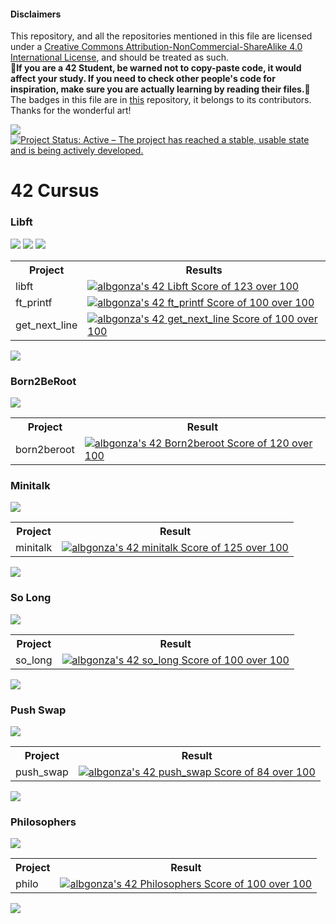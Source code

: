<h4>Disclaimers</h4>
This repository, and all the repositories mentioned in this file are licensed under a <a href="http://creativecommons.org/licenses/by-nc-sa/4.0/">Creative Commons Attribution-NonCommercial-ShareAlike 4.0 International License</a>, and should be treated as such.<br>
<b>🚨If you are a 42 Student, be warned not to copy-paste code, it would affect your study. If you need to check other people's code for inspiration, make sure you are actually learning by reading their files.🚨</b>
The badges in this file are in <a href="https://github.com/byaliego/42-project-badges repository">this</a> repository, it belongs to its contributors. Thanks for the wonderful art!
<p float="left">
  <a href="https://creativecommons.org/licenses/by-nc-sa/4.0/"><img src="https://licensebuttons.net/l/by-nc-sa/4.0/88x31.png"></a><a href="https://www.repostatus.org/#active"><img src="https://www.repostatus.org/badges/latest/active.svg" alt="Project Status: Active – The project has reached a stable, usable state and is being actively developed."></a>
</p>
<h1>42 Cursus</h1>
<h3>Libft</h3>
<p float="left">
  <img src="https://raw.githubusercontent.com/byaliego/42-project-badges/main/badges/libftm.png">
  <img src="https://raw.githubusercontent.com/byaliego/42-project-badges/main/badges/ft_printfn.png">
  <img src="https://raw.githubusercontent.com/byaliego/42-project-badges/main/badges/get_next_linen.png">
</p>
<table>
  <tr>
    <th>Project</th>
    <th>Results</th>
  </tr>
  <tr>
    <td>libft</td>
    <td><a href="https://github.com/JaeSeoKim/badge42"><img src="https://badge42.vercel.app/api/v2/cl24yatre003009laqebzjpyg/project/2565943" alt="albgonza's 42 Libft Score of 123 over 100" /></a></td>
  </tr>
  <tr>
    <td>ft_printf</td>
    <td><a href="https://github.com/JaeSeoKim/badge42"><img src="https://badge42.vercel.app/api/v2/cl24yatre003009laqebzjpyg/project/2590986" alt="albgonza's 42 ft_printf Score of 100 over 100" /></a></td>
  </tr>
  <tr>
    <td>get_next_line</td>
    <td><a href="https://github.com/JaeSeoKim/badge42"><img src="https://badge42.vercel.app/api/v2/cl24yatre003009laqebzjpyg/project/2597848" alt="albgonza's 42 get_next_line Score of 100 over 100" /></a></td>
  </tr>
 </table>
<a href="https://github.com/silvericarus/42libft"><img src="https://github-readme-stats.vercel.app/api/pin/?username=silvericarus&repo=42libft"></a>
<h3>Born2BeRoot</h3>
<p float="left">
  <img src="https://raw.githubusercontent.com/byaliego/42-project-badges/main/badges/born2berootm.png">
 </p>
<table>
  <tr>
    <th>Project</th>
    <th>Result</th>
  </tr>
  <tr>
    <td>born2beroot</td>
    <td><a href="https://github.com/JaeSeoKim/badge42"><img src="https://badge42.vercel.app/api/v2/cl24yatre003009laqebzjpyg/project/2586906" alt="albgonza's 42 Born2beroot Score of 120 over 100" /></a></td>
  </tr>
</table>
<h3>Minitalk</h3>
<img src="https://raw.githubusercontent.com/byaliego/42-project-badges/main/badges/minitalkm.png">
<table>
  <tr>
    <th>Project</th>
    <th>Result</th>
  </tr>
  <tr>
    <td>minitalk</td>
    <td><a href="https://github.com/JaeSeoKim/badge42"><img src="https://badge42.vercel.app/api/v2/cl24yatre003009laqebzjpyg/project/2773700" alt="albgonza's 42 minitalk Score of 125 over 100" /></a></td>
  </tr>
</table>
<a href="https://github.com/silvericarus/42minitalk"><img src="https://github-readme-stats.vercel.app/api/pin/?username=silvericarus&repo=42minitalk"></a>
<h3>So Long</h3>
<img src="https://raw.githubusercontent.com/byaliego/42-project-badges/main/badges/so_longn.png">
<table>
  <tr>
    <th>Project</th>
    <th>Result</th>
  </tr>
  <tr>
    <td>so_long</td>
    <td><a href="https://github.com/JaeSeoKim/badge42"><img src="https://badge42.vercel.app/api/v2/cl24yatre003009laqebzjpyg/project/2695479" alt="albgonza's 42 so_long Score of 100 over 100" /></a></td>
  </tr>
</table>
<a href="https://github.com/silvericarus/42so_long"><img src="https://github-readme-stats.vercel.app/api/pin/?username=silvericarus&repo=42so_long"></a>
<h3>Push Swap</h3>
<img src="https://raw.githubusercontent.com/byaliego/42-project-badges/main/badges/push_swapn.png">
<table>
  <tr>
    <th>Project</th>
    <th>Result</th>
  </tr>
  <tr>
    <td>push_swap</td>
    <td><a href="https://github.com/JaeSeoKim/badge42"><img src="https://badge42.vercel.app/api/v2/cl24yatre003009laqebzjpyg/project/2661891" alt="albgonza's 42 push_swap Score of 84 over 100" /></a></td>
  </tr>
</table>
<a href="https://github.com/silvericarus/42push_swap"><img src="https://github-readme-stats.vercel.app/api/pin/?username=silvericarus&repo=42push_swap"></a>
<h3>Philosophers</h3>
<img src="https://raw.githubusercontent.com/byaliego/42-project-badges/main/badges/philosophersn.png">
<table>
  <tr>
    <th>Project</th>
    <th>Result</th>
  </tr>
  <tr>
    <td>philo</td>
    <td><a href="https://github.com/JaeSeoKim/badge42"><img src="https://badge42.vercel.app/api/v2/cl24yatre003009laqebzjpyg/project/3063142" alt="albgonza's 42 Philosophers Score of 100 over 100" /></a></td>
  </tr>
</table> 
<a href="https://github.com/silvericarus/42philo"><img src="https://github-readme-stats.vercel.app/api/pin/?username=silvericarus&repo=42philo"></a>
